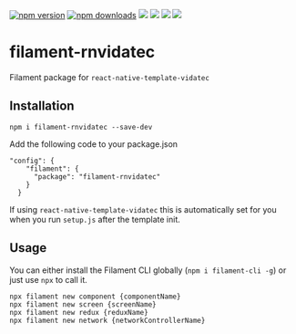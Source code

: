 [![npm version](https://badge.fury.io/js/filament-rnvidatec.svg)](https://badge.fury.io/js/filament-rnvidatec)
[![npm downloads](https://img.shields.io/npm/dt/filament-rnvidatec.svg)](https://www.npmjs.com/package/filament-rnvidatec)
![](https://img.shields.io/github/issues-raw/vidatec/filament-rnvidatec.svg)
![](https://img.shields.io/github/last-commit/vidatec/filament-rnvidatec.svg)
![](https://img.shields.io/github/languages/top/vidatec/filament-rnvidatec.svg)
![](https://img.shields.io/npm/l/filament-rnvidatec.svg)

# filament-rnvidatec
Filament package for `react-native-template-vidatec`

## Installation

```
npm i filament-rnvidatec --save-dev
```

Add the following code to your package.json

```
"config": {
    "filament": {
      "package": "filament-rnvidatec"
    }
  }
```

If using `react-native-template-vidatec` this is automatically set for you when you run `setup.js` after the template init.

## Usage

You can either install the Filament CLI globally (`npm i filament-cli -g`) or just use `npx` to call it.

```
npx filament new component {componentName}
npx filament new screen {screenName}
npx filament new redux {reduxName}
npx filament new network {networkControllerName}
```